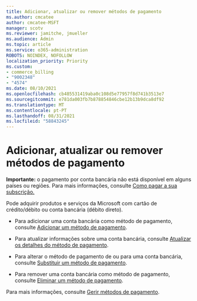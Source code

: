 ```yaml
---
title: Adicionar, atualizar ou remover métodos de pagamento
ms.author: cmcatee
author: cmcatee-MSFT
manager: scotv
ms.reviewer: jamitche, jmueller
ms.audience: Admin
ms.topic: article
ms.service: o365-administration
ROBOTS: NOINDEX, NOFOLLOW
localization_priority: Priority
ms.custom:
- commerce_billing
- "9002348"
- "4574"
ms.date: 08/10/2021
ms.openlocfilehash: cb485531419aba0c108d5e77957f8d741b3513e7
ms.sourcegitcommit: e781da003fb7b878854846cbe12b13b9dca8df92
ms.translationtype: MT
ms.contentlocale: pt-PT
ms.lasthandoff: 08/31/2021
ms.locfileid: "58843245"
---
```

# <a name="add-update-or-remove-payment-method"></a>Adicionar, atualizar ou remover métodos de pagamento

**Importante:** o pagamento por conta bancária não está disponível em alguns países ou regiões. Para mais informações, consulte [Como pagar a sua subscrição.](https://docs.microsoft.com/microsoft-365/commerce/billing-and-payments/pay-for-your-subscription) 

Pode adquirir produtos e serviços da Microsoft com cartão de crédito/débito ou conta bancária (débito direto).

- Para adicionar uma conta bancária como método de pagamento, consulte [Adicionar um método de pagamento](https://docs.microsoft.com/microsoft-365/commerce/billing-and-payments/manage-payment-methods#add-a-payment-method).

- Para atualizar informações sobre uma conta bancária, consulte [Atualizar os detalhes do método de pagamento](https://docs.microsoft.com/microsoft-365/commerce/billing-and-payments/manage-payment-methods#update-payment-method-details).

- Para alterar o método de pagamento de ou para uma conta bancária, consulte [Substituir um método de pagamento](https://docs.microsoft.com/microsoft-365/commerce/billing-and-payments/manage-payment-methods#replace-a-payment-method).

- Para remover uma conta bancária como método de pagamento, consulte [Eliminar um método de pagamento](https://docs.microsoft.com/microsoft-365/commerce/billing-and-payments/manage-payment-methods#delete-a-payment-method).

Para mais informações, consulte [Gerir métodos de pagamento](https://docs.microsoft.com/microsoft-365/commerce/billing-and-payments/manage-payment-methods).
